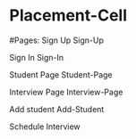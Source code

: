 # Placement-Cell
#Pages:
Sign Up Sign-Up

Sign In Sign-In

Student Page Student-Page

Interview Page Interview-Page

Add student Add-Student

Schedule Interview 

